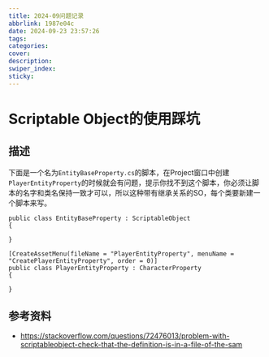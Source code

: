 ```yaml
---
title: 2024-09问题记录
abbrlink: 1987e04c
date: 2024-09-23 23:57:26
tags:
categories:
cover:
description:
swiper_index:
sticky:
---
```


# Scriptable Object的使用踩坑

## 描述
下面是一个名为`EntityBaseProperty.cs`的脚本，在Project窗口中创建`PlayerEntityProperty`的时候就会有问题，提示你找不到这个脚本，你必须让脚本的名字和类名保持一致才可以，所以这种带有继承关系的SO，每个类要新建一个脚本来写。
```
public class EntityBaseProperty : ScriptableObject
{
    
}

[CreateAssetMenu(fileName = "PlayerEntityProperty", menuName = "CreatePlayerEntityProperty", order = 0)]
public class PlayerEntityProperty : CharacterProperty
{
    
}

```

## 参考资料
- https://stackoverflow.com/questions/72476013/problem-with-scriptableobject-check-that-the-definition-is-in-a-file-of-the-sam